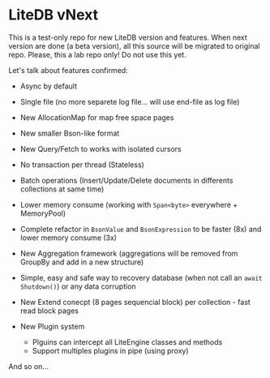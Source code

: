 # LiteDB vNext

This is a test-only repo for new LiteDB version and features. When next version are done (a beta version), all this source will be migrated to original repo. Please, this a lab repo only! Do not use this yet.

Let's talk about features confirmed:
- Async by default
- Single file (no more separete log file... will use end-file as log file)
- New AllocationMap for map free space pages
- New smaller Bson-like format
- New Query/Fetch to works with isolated cursors
- No transaction per thread (Stateless)
- Batch operations (Insert/Update/Delete documents in differents collections at same time)
- Lower memory consume (working with `Span<byte>` everywhere + MemoryPool)
- Complete refactor in `BsonValue` and `BsonExpression` to be faster (8x) and lower memory consume (3x) 
- New Aggregation framework (aggregations will be removed from GroupBy and add in a new structure)
- Simple, easy and safe way to recovery database (when not call an `await Shutdown()`) or any data corruption
- New Extend conecpt (8 pages sequencial block) per collection - fast read block pages

- New Plugin system
	- Plguins can intercept all LiteEngine classes and methods 
	- Support multiples plugins in pipe (using proxy)

And so on...
 